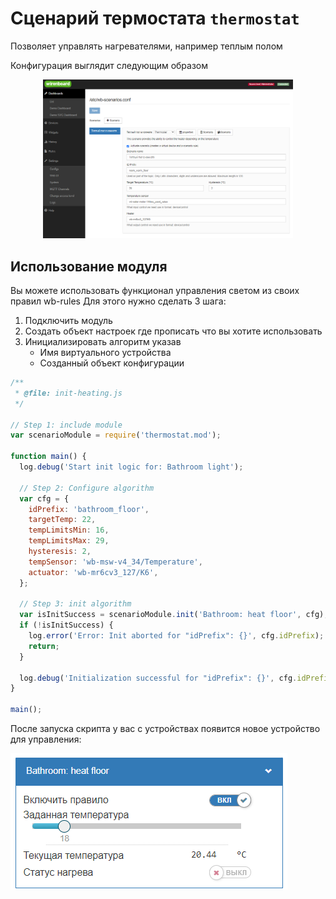 # Сценарий термостата `thermostat`

Позволяет управлять нагревателями, например теплым полом

Конфигурация выглядит следующим образом

<p align="center">
    <img width="400" src="src/scenario-config.png" alt="Scenario config">
</p>

## Использование модуля

Вы можете использовать функционал управления светом из своих правил wb-rules
Для этого нужно сделать 3 шага:

1) Подключить модуль
2) Создать объект настроек где прописать что вы хотите использовать
3) Инициализировать алгоритм указав
   - Имя виртуального устройства
   - Созданный объект конфигурации

```js
/**
 * @file: init-heating.js
 */

// Step 1: include module
var scenarioModule = require('thermostat.mod');

function main() {
  log.debug('Start init logic for: Bathroom light');

  // Step 2: Configure algorithm
  var cfg = {
    idPrefix: 'bathroom_floor',
    targetTemp: 22,
    tempLimitsMin: 16,
    tempLimitsMax: 29,
    hysteresis: 2,
    tempSensor: 'wb-msw-v4_34/Temperature',
    actuator: 'wb-mr6cv3_127/K6',
  };

  // Step 3: init algorithm
  var isInitSuccess = scenarioModule.init('Bathroom: heat floor', cfg);
  if (!isInitSuccess) {
    log.error('Error: Init aborted for "idPrefix": {}', cfg.idPrefix);
    return;
  }

  log.debug('Initialization successful for "idPrefix": {}', cfg.idPrefix);
}

main();
```

После запуска скрипта у вас с устройствах появится новое устройство
для управления:

![Virtual device view](src/vd-view.png)

